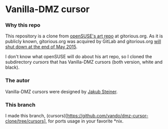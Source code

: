 # Vanilla-DMZ cursor

### Why this repo

This repository is a clone from [openSUSE's art repo](https://gitorious.org/opensuse/art)
at gitorious.org. As it is publicly known, gitorious.org was acquired 
by GitLab and gitorious.org [will shut down at the end of May 2015](https://about.gitlab.com/2015/03/03/gitlab-acquires-gitorious/).

I don't know what openSUSE will do about his art repo, so I cloned the
subdirectory *cursors* that has Vanilla-DMZ cursors (both version,
white and black).

### The autor

Vanilla-DMZ cursors were designed by [Jakub Steiner](http://jimmac.musichall.cz).

### This branch

I made this branch, (cursors)[https://github.com/vando/dmz-cursor-clone/tree/cursors],
for ports usage in your favorite *nix.
